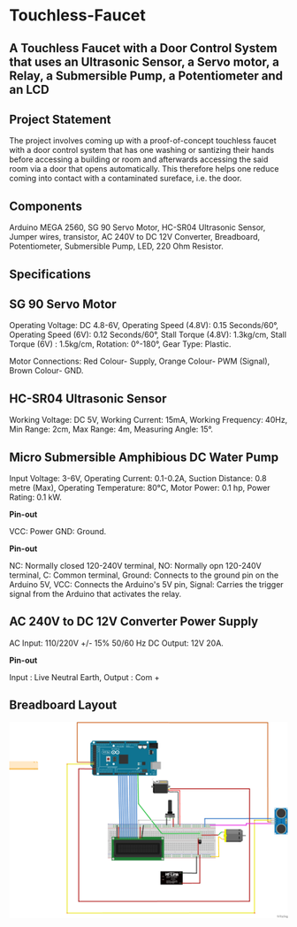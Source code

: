 # Touchless-Faucet

## A Touchless Faucet with a Door Control System that uses an Ultrasonic Sensor, a Servo motor, a Relay, a Submersible Pump, a Potentiometer and an LCD

## Project Statement

The project involves coming up with a proof-of-concept touchless faucet with a door control system that has one washing or santizing 
their hands before accessing a building or room and afterwards accessing the said room via a door that opens automatically. This 
therefore helps one reduce coming into contact with a contaminated sureface, i.e. the door.

## Components

Arduino MEGA 2560, SG 90 Servo Motor, HC-SR04 Ultrasonic Sensor, Jumper wires, transistor, AC 240V to DC 12V Converter, Breadboard, 
Potentiometer, Submersible Pump, LED, 220 Ohm Resistor.

## Specifications

## SG 90 Servo Motor

Operating Voltage: DC 4.8-6V,
Operating Speed (4.8V): 0.15 Seconds/60°,
Operating Speed (6V): 0.12 Seconds/60°,
Stall Torque (4.8V): 1.3kg/cm,
Stall Torque (6V) : 1.5kg/cm,
Rotation: 0°-180°,
Gear Type: Plastic.

Motor Connections:
Red Colour- Supply,
Orange Colour- PWM (Signal),
Brown Colour- GND.

## HC-SR04 Ultrasonic Sensor

Working Voltage: DC 5V,
Working Current: 15mA,
Working Frequency: 40Hz,
Min Range: 2cm,
Max Range: 4m,
Measuring Angle: 15°.

## Micro Submersible Amphibious DC Water Pump

Input Voltage: 3-6V,
Operating Current: 0.1-0.2A,
Suction Distance: 0.8 metre (Max),
Operating Temperature: 80°C,
Motor Power: 0.1 hp,
Power Rating: 0.1 kW.

**Pin-out**

VCC: Power GND: Ground.

**Pin-out**

NC: Normally closed 120-240V terminal,
NO: Normally opn 120-240V terminal,
C: Common terminal,
Ground: Connects to the ground pin on the Arduino 5V,
VCC: Connects the Arduino's 5V pin,
Signal: Carries the trigger signal from the Arduino that activates the relay.

## AC 240V to DC 12V Converter Power Supply

AC Input: 110/220V +/- 15% 50/60 Hz DC Output: 12V 20A.

**Pin-out**

Input : Live Neutral Earth,
Output : Com +

## Breadboard Layout
![Breadboard layout](Fritzing/Schematic_bb.png)

